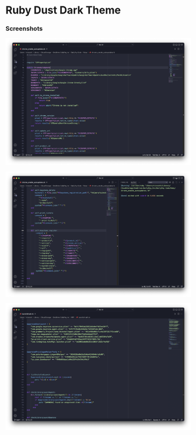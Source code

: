 # Ruby Dust Dark Theme


### Screenshots

![001](images/001.png)


![002](images/002.png)

![003](images/003.png)
